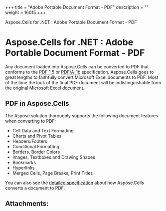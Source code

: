 +++
title = "Adobe Portable Document Format - PDF" 
description = "" 
weight = 16015 
+++

Aspose.Cells for .NET : Adobe Portable Document Format - PDF  

# Aspose.Cells for .NET : Adobe Portable Document Format - PDF


Any document loaded into Aspose.Cells can be converted to PDF that conforms to the [PDF 1.5](http://en.wikipedia.org/wiki/PDF/A) or [PDF/A-1b](http://en.wikipedia.org/wiki/PDF/A) specification. Aspose.Cells goes to great lengths to faithfully convert Microsoft Excel documents to PDF. Most of the time the look of the final PDF document will be indistinguishable from the original Microsoft Excel document.

## PDF in Aspose.Cells

The Aspose solution thoroughly supports the following document features when converting to PDF:

*   Cell Data and Text Formatting
*   Charts and Pivot Tables
*   Headers/Footers
*   Conditional Formatting
*   Borders, Border Colors
*   Images, Textboxes and Drawing Shapes
*   Bookmarks
*   Hyperlinks
*   Merged Cells, Page Breaks, Print Titles

You can also see the [detailed specification](/pages/createpage.action?spaceKey=cellsnet&title=Converting+Excel+to+PDF+Files&linkCreation=true&fromPageId=5018338) about how Aspose.Cells converts a document to PDF.

## Attachments:


